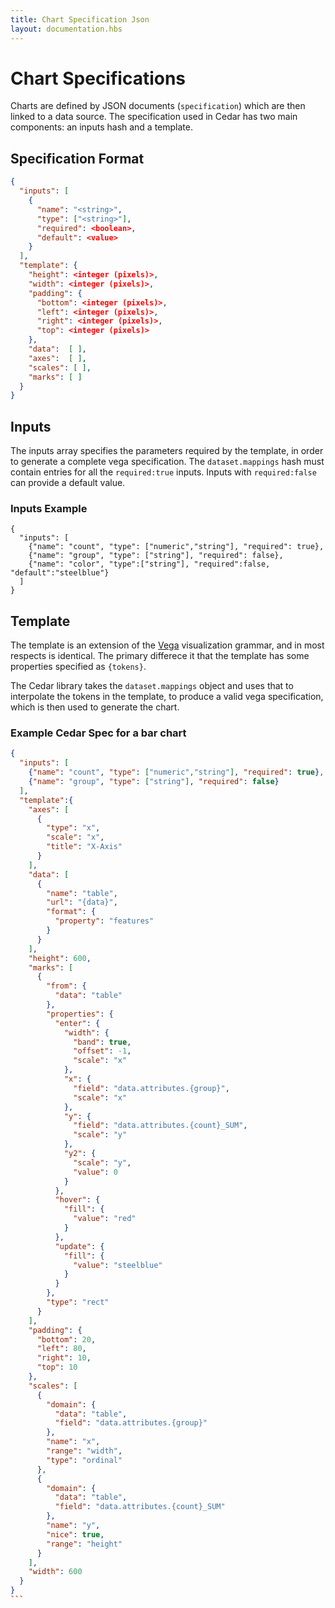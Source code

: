 ```yaml
---
title: Chart Specification Json
layout: documentation.hbs
---
```


# Chart Specifications

Charts are defined by JSON documents (`specification`) which are then linked to a data source. The specification used in Cedar has two main components: an inputs hash and a template.

## Specification Format

```json
{
  "inputs": [ 
    { 
      "name": "<string>", 
      "type": ["<string>"], 
      "required": <boolean>,
      "default": <value>
    } 
  ],
  "template": {
    "height": <integer (pixels)>,
    "width": <integer (pixels)>,
    "padding": {
      "bottom": <integer (pixels)>, 
      "left": <integer (pixels)>, 
      "right": <integer (pixels)>, 
      "top": <integer (pixels)> 
    },
    "data":  [ ],
    "axes":  [ ],
    "scales": [ ],
    "marks": [ ]
  }
}
```


## Inputs
The inputs array specifies the parameters required by the template, in order to generate a complete vega specification. The `dataset.mappings` hash must contain entries for all the `required:true` inputs. Inputs with `required:false` can provide a default value.

### Inputs Example
```
{
  "inputs": [
    {"name": "count", "type": ["numeric","string"], "required": true},
    {"name": "group", "type": ["string"], "required": false},
    {"name": "color", "type":["string"], "required":false, "default":"steelblue"}
  ]
}
```



## Template
The template is an extension of the [Vega](https://github.com/trifacta/vega/wiki) visualization grammar, and in most respects is identical. The primary differece it that the template has some properties specified as `{tokens}`.

The Cedar library takes the `dataset.mappings` object and uses that to interpolate the tokens in the template, to produce a valid vega specification, which is then used to generate the chart.

### Example Cedar Spec for a bar chart


````json
{
  "inputs": [
    {"name": "count", "type": ["numeric","string"], "required": true},
    {"name": "group", "type": ["string"], "required": false}
  ],
  "template":{
    "axes": [
      {
        "type": "x",
        "scale": "x",
        "title": "X-Axis"
      }
    ],
    "data": [
      {
        "name": "table",
        "url": "{data}",
        "format": {
          "property": "features"
        }
      }
    ],
    "height": 600,
    "marks": [
      {
        "from": {
          "data": "table"
        },
        "properties": {
          "enter": {
            "width": {
              "band": true,
              "offset": -1,
              "scale": "x"
            },
            "x": {
              "field": "data.attributes.{group}",
              "scale": "x"
            },
            "y": {
              "field": "data.attributes.{count}_SUM",
              "scale": "y"
            },
            "y2": {
              "scale": "y",
              "value": 0
            }
          },
          "hover": {
            "fill": {
              "value": "red"
            }
          },
          "update": {
            "fill": {
              "value": "steelblue"
            }
          }
        },
        "type": "rect"
      }
    ],
    "padding": {
      "bottom": 20,
      "left": 80,
      "right": 10,
      "top": 10
    },
    "scales": [
      {
        "domain": {
          "data": "table",
          "field": "data.attributes.{group}"
        },
        "name": "x",
        "range": "width",
        "type": "ordinal"
      },
      {
        "domain": {
          "data": "table",
          "field": "data.attributes.{count}_SUM"
        },
        "name": "y",
        "nice": true,
        "range": "height"
      }
    ],
    "width": 600
  }
}
```